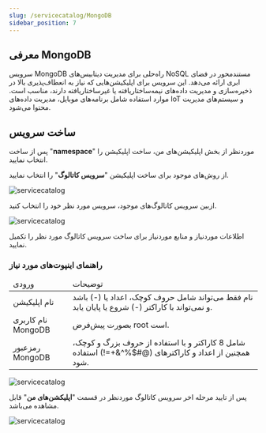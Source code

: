 ```yaml
---
slug: /servicecatalog/MongoDB
sidebar_position: 7
---
```


## معرفی MongoDB
سرویس MongoDB راه‌حلی برای مدیریت دیتابیس‌های NoSQL مستندمحور در فضای ابری ارائه می‌دهد. این سرویس  برای اپلیکیشن‌هایی که نیاز به انعطاف‌پذیری بالا در ذخیره‌سازی و مدیریت داده‌های نیمه‌ساختاریافته یا غیرساختاریافته دارند، مناسب است. موارد استفاده شامل برنامه‌های موبایل، مدیریت داده‌های IoT و سیستم‌های مدیریت محتوا می‌شود.


## ساخت سرویس
پس از ساخت "**namespace**" موردنظر از بخش اپلیکیشن‌های من، ساخت اپلیکیشن را انتخاب نمایید.

از روش‌های موجود برای ساخت اپلیکیشن "**سرویس کاتالوگ**" را انتخاب نمایید.

![servicecatalog](/img/servicecatalog/servicecatalog00.png)

ازبین سرویس کاتالوگ‌های موجود، سرویس مورد نظر خود را انتخاب کنید.

![servicecatalog](/img/servicecatalog/servicecatalog0.png)

اطلاعات موردنیاز و منابع موردنیاز برای ساخت سرویس کاتالوگ مورد نظر را تکمیل نمایید.

### راهنمای اینپوت‌های مورد نیاز

<table>
    <thead>
        <tr>
            <td>ورودی</td>
            <td>توضیحات</td>
        </tr>
    </thead>
    <tbody>
        <tr>
            <td>نام اپلیکیشن</td>
            <td>نام فقط می‌تواند شامل حروف کوچک، اعداد یا (-) باشد و نمی‌تواند با کاراکتر (-) شروع یا پایان یابد.</td>
        </tr>
        <tr>
            <td>نام کاربری MongoDB</td>
            <td>بصورت پیش‌فرض root است.</td>
        </tr>
        <tr>
            <td>رمزعبور MongoDB</td>
            <td>شامل 8 کاراکتر و با استفاده از حروف بزرگ و کوچک، همچنین از اعداد و کاراکتر‌های (@#$%^&+=!) استفاده شود.</td>
        </tr>
    </tbody>
</table>

![servicecatalog](/img/servicecatalog/servicecatalog13.png)

 پس از تایید مرحله اخر سرویس کاتالوگ موردنظر در قسمت "**اپلیکشن‌های من**" قابل مشاهده می‌باشد.
 
 ![servicecatalog](/img/servicecatalog/servicecatalog14.png)

